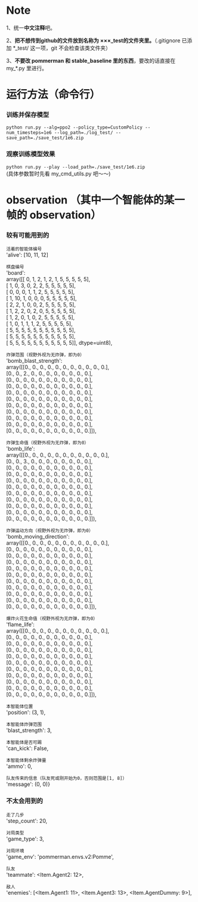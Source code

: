 # Note
1、统一**中文注释**吧。  

2、**把不想传到github的文件放到名称为 ×××\_test的文件夹里。**（.gitignore 已添加 \*\_test/ 这一项，git 不会检查该类文件夹）  

3、**不要改 pommerman 和 stable_baseline 里的东西**，要改的话直接在 my_*.py 里进行。
  
# 运行方法（命令行）
### 训练并保存模型
```python run.py --alg=ppo2 --policy_type=CustomPolicy --num_timesteps=1e6 --log_path=./log_test/ --save_path=./save_test/1e6.zip```  

### 观察训练模型效果
```python run.py --play --load_path=./save_test/1e6.zip```  
(具体参数暂时先看 my_cmd_utils.py 吧～～)

# observation （其中一个智能体的某一帧的 observation）
### 较有可能用到的
  `活着的智能体编号`  
  'alive': [10, 11, 12]  
  
`棋盘编号`  
'board':   
array([[ 0,  1,  2,  1,  2,  1,  5,  5,  5,  5,  5],  
       [ 1,  0,  3,  0,  2,  2,  5,  5,  5,  5,  5],  
       [ 0,  0,  0,  1,  1,  2,  5,  5,  5,  5,  5],  
       [ 1, 10,  1,  0,  0,  0,  5,  5,  5,  5,  5],  
       [ 2,  2,  1,  0,  0,  2,  5,  5,  5,  5,  5],  
       [ 1,  2,  2,  0,  2,  0,  5,  5,  5,  5,  5],  
       [ 1,  2,  0,  1,  0,  2,  5,  5,  5,  5,  5],  
       [ 1,  0,  1,  1,  1,  2,  5,  5,  5,  5,  5],  
       [ 5,  5,  5,  5,  5,  5,  5,  5,  5,  5,  5],  
       [ 5,  5,  5,  5,  5,  5,  5,  5,  5,  5,  5],  
       [ 5,  5,  5,  5,  5,  5,  5,  5,  5,  5,  5]], dtype=uint8),   
       
`炸弹范围（视野外视为无炸弹，即为0）`  
'bomb_blast_strength':   
array([[0., 0., 0., 0., 0., 0., 0., 0., 0., 0., 0.],  
       [0., 0., 2., 0., 0., 0., 0., 0., 0., 0., 0.],  
       [0., 0., 0., 0., 0., 0., 0., 0., 0., 0., 0.],  
       [0., 0., 0., 0., 0., 0., 0., 0., 0., 0., 0.],  
       [0., 0., 0., 0., 0., 0., 0., 0., 0., 0., 0.],  
       [0., 0., 0., 0., 0., 0., 0., 0., 0., 0., 0.],  
       [0., 0., 0., 0., 0., 0., 0., 0., 0., 0., 0.],  
       [0., 0., 0., 0., 0., 0., 0., 0., 0., 0., 0.],  
       [0., 0., 0., 0., 0., 0., 0., 0., 0., 0., 0.],  
       [0., 0., 0., 0., 0., 0., 0., 0., 0., 0., 0.],  
       [0., 0., 0., 0., 0., 0., 0., 0., 0., 0., 0.]]),     

`炸弹生命值（视野外视为无炸弹，即为0）`  
'bomb_life':   
array([[0., 0., 0., 0., 0., 0., 0., 0., 0., 0., 0.],  
       [0., 0., 3., 0., 0., 0., 0., 0., 0., 0., 0.],  
       [0., 0., 0., 0., 0., 0., 0., 0., 0., 0., 0.],  
       [0., 0., 0., 0., 0., 0., 0., 0., 0., 0., 0.],  
       [0., 0., 0., 0., 0., 0., 0., 0., 0., 0., 0.],  
       [0., 0., 0., 0., 0., 0., 0., 0., 0., 0., 0.],  
       [0., 0., 0., 0., 0., 0., 0., 0., 0., 0., 0.],  
       [0., 0., 0., 0., 0., 0., 0., 0., 0., 0., 0.],  
       [0., 0., 0., 0., 0., 0., 0., 0., 0., 0., 0.],  
       [0., 0., 0., 0., 0., 0., 0., 0., 0., 0., 0.],  
       [0., 0., 0., 0., 0., 0., 0., 0., 0., 0., 0.]]),  
       
`炸弹运动方向（视野外视为无炸弹，即为0）`  
'bomb_moving_direction':   
array([[0., 0., 0., 0., 0., 0., 0., 0., 0., 0., 0.],  
       [0., 0., 0., 0., 0., 0., 0., 0., 0., 0., 0.],  
       [0., 0., 0., 0., 0., 0., 0., 0., 0., 0., 0.],  
       [0., 0., 0., 0., 0., 0., 0., 0., 0., 0., 0.],  
       [0., 0., 0., 0., 0., 0., 0., 0., 0., 0., 0.],  
       [0., 0., 0., 0., 0., 0., 0., 0., 0., 0., 0.],  
       [0., 0., 0., 0., 0., 0., 0., 0., 0., 0., 0.],  
       [0., 0., 0., 0., 0., 0., 0., 0., 0., 0., 0.],  
       [0., 0., 0., 0., 0., 0., 0., 0., 0., 0., 0.],  
       [0., 0., 0., 0., 0., 0., 0., 0., 0., 0., 0.],  
       [0., 0., 0., 0., 0., 0., 0., 0., 0., 0., 0.]]),   

`爆炸火花生命值（视野外视为无炸弹，即为0）`  
'flame_life':   
array([[0., 0., 0., 0., 0., 0., 0., 0., 0., 0., 0.],  
       [0., 0., 0., 0., 0., 0., 0., 0., 0., 0., 0.],  
       [0., 0., 0., 0., 0., 0., 0., 0., 0., 0., 0.],  
       [0., 0., 0., 0., 0., 0., 0., 0., 0., 0., 0.],  
       [0., 0., 0., 0., 0., 0., 0., 0., 0., 0., 0.],  
       [0., 0., 0., 0., 0., 0., 0., 0., 0., 0., 0.],  
       [0., 0., 0., 0., 0., 0., 0., 0., 0., 0., 0.],  
       [0., 0., 0., 0., 0., 0., 0., 0., 0., 0., 0.],  
       [0., 0., 0., 0., 0., 0., 0., 0., 0., 0., 0.],  
       [0., 0., 0., 0., 0., 0., 0., 0., 0., 0., 0.],  
       [0., 0., 0., 0., 0., 0., 0., 0., 0., 0., 0.]]),  

`本智能体位置 `  
'position': (3, 1),   

`本智能体炸弹范围`  
'blast_strength': 3,   

`本智能体是否可踢`  
'can_kick': False,   

`本智能体剩余炸弹量`  
 'ammo': 0,  

`队友传来的信息（队友死或刚开始为0，否则范围是[1, 8]）`  
 'message': (0, 0)}  
 
### 不太会用到的  
 
`走了几步`  
'step_count': 20,  
 
 `对局类型`  
 'game_type': 3,   

`对局环境`  
'game_env': 'pommerman.envs.v2:Pomme',   

`队友`  
'teammate': <Item.Agent2: 12\>,  

`敌人`  
 'enemies': [<Item.Agent1: 11\>, <Item.Agent3: 13\>, <Item.AgentDummy: 9\>],   